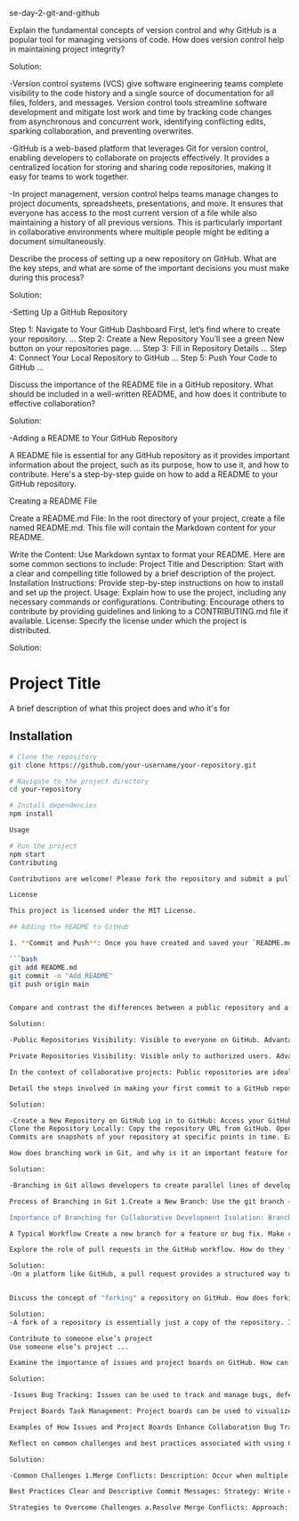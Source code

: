   se-day-2-git-and-github

  
Explain the fundamental concepts of version control and why GitHub is a popular tool for managing versions of code. How does version control help in maintaining project integrity?

Solution: 

-Version control systems (VCS) give software engineering teams complete visibility to the code history and a single source of documentation for all files, folders, and messages. Version control tools streamline software development and mitigate lost work and time by tracking code changes from asynchronous and concurrent work, identifying conflicting edits, sparking collaboration, and preventing overwrites.

-GitHub is a web-based platform that leverages Git for version control, enabling developers to collaborate on projects effectively. It provides a centralized location for storing and sharing code repositories, making it easy for teams to work together.

-In project management, version control helps teams manage changes to project documents, spreadsheets, presentations, and more. It ensures that everyone has access to the most current version of a file while also maintaining a history of all previous versions. This is particularly important in collaborative environments where multiple people might be editing a document simultaneously.


Describe the process of setting up a new repository on GitHub. What are the key steps, and what are some of the important decisions you must make during this process?

Solution:

-Setting Up a GitHub Repository

Step 1: Navigate to Your GitHub Dashboard First, let’s find where to create your repository. ...
Step 2: Create a New Repository You’ll see a green New button on your repositories page. ...
Step 3: Fill in Repository Details ...
Step 4: Connect Your Local Repository to GitHub ...
Step 5: Push Your Code to GitHub ...

Discuss the importance of the README file in a GitHub repository. What should be included in a well-written README, and how does it contribute to effective collaboration?

Solution:

-Adding a README to Your GitHub Repository

A README file is essential for any GitHub repository as it provides important information about the project, such as its purpose, how to use it, and how to contribute. Here's a step-by-step guide on how to add a README to your GitHub repository.

Creating a README File

Create a README.md File: In the root directory of your project, create a file named README.md. This file will contain the Markdown content for your README.

Write the Content: Use Markdown syntax to format your README. Here are some common sections to include: Project Title and Description: Start with a clear and compelling title followed by a brief description of the project. Installation Instructions: Provide step-by-step instructions on how to install and set up the project. Usage: Explain how to use the project, including any necessary commands or configurations. Contributing: Encourage others to contribute by providing guidelines and linking to a CONTRIBUTING.md file if available. License: Specify the license under which the project is distributed.

Solution:

# Project Title

A brief description of what this project does and who it's for

## Installation

```bash
# Clone the repository
git clone https://github.com/your-username/your-repository.git

# Navigate to the project directory
cd your-repository

# Install dependencies
npm install

Usage

# Run the project
npm start
Contributing

Contributions are welcome! Please fork the repository and submit a pull request.

License

This project is licensed under the MIT License.

## Adding the README to GitHub

1. **Commit and Push**: Once you have created and saved your `README.md` file, commit the changes to your local repository and push them to GitHub

```bash
git add README.md
git commit -m "Add README"
git push origin main


Compare and contrast the differences between a public repository and a private repository on GitHub. What are the advantages and disadvantages of each, particularly in the context of collaborative projects?

Solution:

-Public Repositories Visibility: Visible to everyone on GitHub. Advantages: Community: Can attract contributions from a wider community of developers. Showcase: Can be used to showcase your skills and projects. Open-Source: Can be used to contribute to open-source projects. Disadvantages: Security: May expose sensitive information to unauthorized users. Copyright: Requires careful consideration of licensing to protect intellectual property.

Private Repositories Visibility: Visible only to authorized users. Advantages: Security: Protects sensitive information from unauthorized access. Collaboration: Can be used for internal team collaboration without exposing code to the public. Proprietary: Can be used to develop proprietary software. Disadvantages: Limited Community: May not attract as many contributors as public repositories. Cost: Often require a paid subscription for unlimited private repositories.

In the context of collaborative projects: Public repositories are ideal for projects that aim to attract a large community of contributors, such as open-source software. They can also be used to showcase individual skills and projects. However, they may require careful consideration of licensing and security to protect sensitive information. Private repositories are suitable for projects that require a higher level of security and privacy, such as internal company projects or projects with sensitive data. They can also be used for collaboration within a team without exposing the code to the public. However, they may be limited in terms of community involvement and can incur additional costs for unlimited private repositories.

Detail the steps involved in making your first commit to a GitHub repository. What are commits, and how do they help in tracking changes and managing different versions of your project?

Solution:

-Create a New Repository on GitHub Log in to GitHub: Access your GitHub account. Create a New Repository: Click on the "+" icon in the upper right corner and select "New repository". Fill in Repository Details: Name: Choose a descriptive name for your repository. Description: Optionally, add a brief description of the project. Visibility: Choose between public or private. Initialize with a README: Optionally select this to create a README file automatically. Create Repository: Click the "Create repository" button.
Clone the Repository Locally: Copy the repository URL from GitHub. Open your terminal or command prompt. Navigate to the directory where you want to clone the repository. Run the command: git clone . 3.Navigate to the Repository Directory: Change to the repository directory using the command: cd . 4.Create or Modify Files: Create new files or modify existing ones in your repository directory. For example, you can create a new file called example.txt. 5.Stage the Changes: Add the files to the staging area using the command: git add . To add all changes, use: git add .. 6.Commit the Changes: Commit the staged changes with a descriptive message using the command: git commit -m "Your commit message". 7.Push the Changes to GitHub: Push the committed changes to the remote repository using the command: git push origin main (or master, depending on your default branch name).
Commits are snapshots of your repository at specific points in time. Each commit records the changes made to the files in the repository, along with metadata such as the author, timestamp, and a commit message describing the changes3. How Commits Help in Tracking Changes and Managing Versions Version History: Commits create a detailed history of changes, allowing you to track the evolution of your project over time. Revert Changes: If a mistake is made, you can revert to a previous commit, effectively undoing changes. Collaboration: Commits enable multiple developers to work on the same project simultaneously, with each change being tracked and attributed to its author. Branching and Merging: Commits allow you to create branches for new features or fixes, which can later be merged back into the main branch, ensuring a clean and organized workflow.

How does branching work in Git, and why is it an important feature for collaborative development on GitHub? Discuss the process of creating, using, and merging branches in a typical workflow.

Solution:

-Branching in Git allows developers to create parallel lines of development, enabling them to work on different features, bug fixes, or experimental changes without affecting the main codebase. This is a crucial feature for collaborative development, as it allows teams to work independently and efficiently.

Process of Branching in Git 1.Create a New Branch: Use the git branch <branch_name> command to create a new branch from the current branch. Switch to the newly created branch using git checkout <branch_name>. 2.Make Changes: Work on your changes in the new branch without affecting the main codebase. 3.Commit Changes: Commit your changes using git commit -m "Your commit message". 4.Merge or Rebase: Once you're satisfied with your changes, you can merge or rebase your branch into the main branch. Merge: Use git merge <branch_name> to combine the changes from your branch into the main branch. Rebase: Use git rebase main to replay your commits on top of the main branch, creating a linear history.

Importance of Branching for Collaborative Development Isolation: Branches allow developers to work on different features or bug fixes independently, reducing the risk of conflicts and ensuring that the main codebase remains stable. Experimentation: Developers can experiment with new ideas or approaches without affecting the main codebase. Collaboration: Branches enable multiple developers to work on different parts of the project simultaneously, improving efficiency and productivity. Review and Feedback: Branches can be used to create pull requests, allowing other developers to review and provide feedback on changes before they are merged into the main branch. Rollbacks: If a change introduces a bug or unexpected behavior, it's easier to revert to a previous version of the code by switching to a different branch.

A Typical Workflow Create a new branch for a feature or bug fix. Make changes and commit them to the branch. Push the branch to the remote repository. Create a pull request to merge the branch into the main branch. Review and discuss the changes with other team members. Merge the branch into the main branch once it's approved. Delete the branch if it's no longer needed.

Explore the role of pull requests in the GitHub workflow. How do they facilitate code review and collaboration, and what are the typical steps involved in creating and merging a pull request?

Solution:
-On a platform like GitHub, a pull request provides a structured way to review code. Each PR shows a diff of the changes, making it clear what has been added or removed. Developers can comment directly on specific lines, fostering an interactive review process.


Discuss the concept of "forking" a repository on GitHub. How does forking differ from cloning, and what are some scenarios where forking would be particularly useful?

Solution:
-A fork of a repository is essentially just a copy of the repository. In the spirit of open source, forking is a way to share with and learn from other developers. Developers can have many motivations for forking a repository, but three of the most common reasons are to

Contribute to someone else’s project
Use someone else’s project ...

Examine the importance of issues and project boards on GitHub. How can they be used to track bugs, manage tasks, and improve project organization? Provide examples of how these tools can enhance collaborative efforts.

Solution:

-Issues Bug Tracking: Issues can be used to track and manage bugs, defects, or errors in the code. Developers can create new issues to report problems, assign them to team members, and track their progress. Feature Requests: Issues can also be used to collect and prioritize feature requests from users or stakeholders. Discussion: Issues provide a platform for discussion and collaboration, allowing team members to discuss potential solutions, ask questions, and provide feedback.

Project Boards Task Management: Project boards can be used to visualize and manage tasks within a project. They provide a flexible way to organize tasks into different columns (e.g., "To Do," "In Progress," "Done") and assign them to team members. Workflow Visualization: Project boards can help teams visualize their workflow and identify bottlenecks or areas that need improvement. Collaboration: Project boards can facilitate collaboration by providing a shared workspace where team members can see the progress of the project and communicate effectively.

Examples of How Issues and Project Boards Enhance Collaboration Bug Tracking and Resolution: A team can use issues to track and prioritize bugs, assigning them to developers and tracking their progress on a project board. This helps ensure that bugs are addressed promptly and efficiently. Feature Development: Issues can be used to collect and prioritize feature requests from users. These requests can then be added to a project board and assigned to developers, providing a clear roadmap for future development. Project Planning and Management: Project boards can be used to plan and manage the overall project, breaking down tasks into smaller, manageable units and tracking their progress. This helps teams stay organized and ensure that the project is delivered on time and within budget. Communication and Collaboration: Issues and project boards provide a central platform for communication and collaboration. Team members can discuss tasks, ask questions, and provide feedback, ensuring that everyone is on the same page and working towards a common goal.

Reflect on common challenges and best practices associated with using GitHub for version control. What are some common pitfalls new users might encounter, and what strategies can be employed to overcome them and ensure smooth collaboration?

Solution:

-Common Challenges 1.Merge Conflicts: Description: Occur when multiple changes are made to the same part of a file by different contributors. Pitfall: Can be confusing and time-consuming to resolve, especially for new users1. 2.Inconsistent Commit Messages: Description: Poorly written or inconsistent commit messages make it difficult to understand the history and purpose of changes. Pitfall: Leads to confusion and reduces the effectiveness of version control2. 3.Branch Management: Description: Mismanaging branches can lead to a cluttered repository and difficulty in tracking progress. Pitfall: Can cause confusion about which branch to work on and merge conflicts2. 4.Lack of Documentation: Description: Insufficient documentation can make it hard for new contributors to understand the project and contribute effectively. Pitfall: Slows down onboarding and collaboration2. 5.Ignoring .gitignore: Description: Failing to use a .gitignore file can result in unnecessary files being tracked. Pitfall: Leads to a bloated repository and potential security risks3.

Best Practices Clear and Descriptive Commit Messages: Strategy: Write concise and meaningful commit messages that describe the changes made. Benefit: Improves the readability of the project history and makes it easier to understand the purpose of each change. Consistent Branching Strategy: Strategy: Adopt a branching strategy such as Git Flow or GitHub Flow to manage branches effectively. Benefit: Keeps the repository organized and makes it clear where new features or fixes should be developed. Regular Pull Requests and Code Reviews: Strategy: Use pull requests for all changes and conduct thorough code reviews. Benefit: Ensures code quality, facilitates knowledge sharing, and catches potential issues early. Effective Use of .gitignore: Strategy: Create and maintain a .gitignore file to exclude unnecessary files from being tracked. Benefit: Keeps the repository clean and reduces the risk of sensitive information being exposed. Comprehensive Documentation: Strategy: Maintain up-to-date documentation, including a README file, contributing guidelines, and code comments. Benefit: Helps new contributors get up to speed quickly and ensures everyone understands the project’s structure and goals. Regular Synchronization: Strategy: Regularly fetch, merge, and push changes to keep your local repository in sync with the remote repository. Benefit: Reduces the likelihood of merge conflicts and ensures that everyone is working with the latest code.

Strategies to Overcome Challenges a.Resolve Merge Conflicts: Approach: Use tools like Git’s built-in merge conflict resolution or third-party tools like GitKraken to visualize and resolve conflicts. Benefit: Simplifies the process and helps understand the conflicting changes. b.Standardize Commit Messages: Approach: Establish guidelines for writing commit messages and enforce them through code reviews. Benefit: Ensures consistency and clarity in the project history. c.Adopt a Branching Model: Approach: Implement a branching model like Git Flow to manage feature development, releases, and hotfixes. Benefit: Provides a clear structure for managing branches and reduces confusion. d.Use CI/CD Tools: Approach: Integrate continuous integration/continuous deployment (CI/CD) tools like GitHub Actions to automate testing and deployment. Benefit: Ensures code quality and streamlines the release process.

